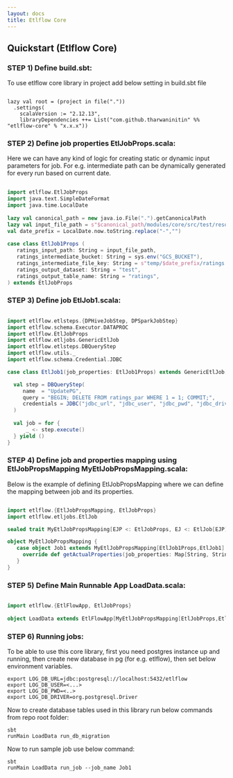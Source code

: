 ```yaml
---
layout: docs
title: Etlflow Core
---
```


## Quickstart (Etlflow Core)

### STEP 1) Define build.sbt: 
To use etlflow core library in project add below setting in build.sbt file

```

lazy val root = (project in file("."))
  .settings(
    scalaVersion := "2.12.13",
    libraryDependencies ++= List("com.github.tharwaninitin" %% "etlflow-core" % "x.x.x"))

```

### STEP 2) Define job properties EtlJobProps.scala:
Here we can have any kind of logic for creating static or dynamic input parameters for job.
For e.g. intermediate path can be dynamically generated for every run based on current date.

```scala mdoc      
      
import etlflow.EtlJobProps
import java.text.SimpleDateFormat
import java.time.LocalDate
      
lazy val canonical_path = new java.io.File(".").getCanonicalPath
lazy val input_file_path = s"$canonical_path/modules/core/src/test/resources/input/movies/ratings_parquet/ratings.parquet"
val date_prefix = LocalDate.now.toString.replace("-","")
      
case class EtlJob1Props (
   ratings_input_path: String = input_file_path,
   ratings_intermediate_bucket: String = sys.env("GCS_BUCKET"),
   ratings_intermediate_file_key: String = s"temp/$date_prefix/ratings.parquet",
   ratings_output_dataset: String = "test",
   ratings_output_table_name: String = "ratings",
) extends EtlJobProps
```

### STEP 3) Define job EtlJob1.scala: 

```scala mdoc

import etlflow.etlsteps.{DPHiveJobStep, DPSparkJobStep}
import etlflow.schema.Executor.DATAPROC
import etlflow.EtlJobProps
import etlflow.etljobs.GenericEtlJob
import etlflow.etlsteps.DBQueryStep
import etlflow.utils._
import etlflow.schema.Credential.JDBC

case class EtlJob1(job_properties: EtlJob1Props) extends GenericEtlJob[EtlJob1Props] {

  val step = DBQueryStep(
     name  = "UpdatePG",
     query = "BEGIN; DELETE FROM ratings_par WHERE 1 = 1; COMMIT;",
     credentials = JDBC("jdbc_url", "jdbc_user", "jdbc_pwd", "jdbc_driver")
  )
   
  val job = for {
      _ <- step.execute()
  } yield ()
}
```

### STEP 4) Define job and properties mapping using EtlJobPropsMapping MyEtlJobPropsMapping.scala: 

Below is the example of defining EtlJobPropsMapping where we can define the mapping between job and its properties.

```scala mdoc

import etlflow.{EtlJobPropsMapping, EtlJobProps}
import etlflow.etljobs.EtlJob

sealed trait MyEtlJobPropsMapping[EJP <: EtlJobProps, EJ <: EtlJob[EJP]] extends EtlJobPropsMapping[EJP,EJ]

object MyEtlJobPropsMapping {
   case object Job1 extends MyEtlJobPropsMapping[EtlJob1Props,EtlJob1] {
     override def getActualProperties(job_properties: Map[String, String]): EtlJob1Props = EtlJob1Props()
   }
}

```

### STEP 5) Define Main Runnable App LoadData.scala: 

```scala mdoc

import etlflow.{EtlFlowApp, EtlJobProps}
   
object LoadData extends EtlFlowApp[MyEtlJobPropsMapping[EtlJobProps,EtlJob[EtlJobProps]]]
```

### STEP 6) Running jobs: 
To be able to use this core library, first you need postgres instance up and running, then create new database in pg (for e.g. etlflow), then set below environment variables.

```
export LOG_DB_URL=jdbc:postgresql://localhost:5432/etlflow
export LOG_DB_USER=<...>
export LOG_DB_PWD=<..>
export LOG_DB_DRIVER=org.postgresql.Driver

``` 

Now to create database tables used in this library run below commands from repo root folder:

```
sbt
runMain LoadData run_db_migration

```

Now to run sample job use below command:

```
sbt
runMain LoadData run_job --job_name Job1

```